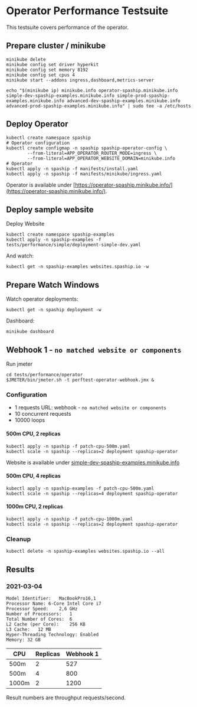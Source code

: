 # Operator Performance Testsuite

This testsuite covers performance of the operator.

## Prepare cluster / minikube

```shell
minikube delete
minikube config set driver hyperkit
minikube config set memory 8192
minikube config set cpus 4
minikube start --addons ingress,dashboard,metrics-server

echo "$(minikube ip) minikube.info operator-spaship.minikube.info simple-dev-spaship-examples.minikube.info simple-prod-spaship-examples.minikube.info advanced-dev-spaship-examples.minikube.info advanced-prod-spaship-examples.minikube.info" | sudo tee -a /etc/hosts
```

## Deploy Operator

```shell
kubectl create namespace spaship
# Operator configuration
kubectl create configmap -n spaship spaship-operator-config \
        --from-literal=APP_OPERATOR_ROUTER_MODE=ingress \
        --from-literal=APP_OPERATOR_WEBSITE_DOMAIN=minikube.info
# Operator
kubectl apply -n spaship -f manifests/install.yaml
kubectl apply -n spaship -f manifests/minikube/ingress.yaml
```

Operator is available under [https://operator-spaship.minikube.info/](https://operator-spaship.minikube.info/).

## Deploy sample website

Deploy Website

```shell
kubectl create namespace spaship-examples
kubectl apply -n spaship-examples -f tests/performance/simple/deployment-simple-dev.yaml
```

And watch:

```shell
kubectl get -n spaship-examples websites.spaship.io -w
```

## Prepare Watch Windows

Watch operator deployments:

```shell
kubectl get -n spaship deployment -w
```

Dashboard:

```shell
minikube dashboard
```

## Webhook 1 - `no matched website or components`

Run jmeter

```shell
cd tests/performance/operator
$JMETER/bin/jmeter.sh -t perftest-operator-webhook.jmx &
```

### Configuration

* 1 requests URL: webhook - `no matched website or components`
* 10 concurrent requests
* 10000 loops

#### 500m CPU, 2 replicas

```shell
kubectl apply -n spaship -f patch-cpu-500m.yaml
kubectl scale -n spaship --replicas=2 deployment spaship-operator
```

Website is available
under [simple-dev-spaship-examples.minikube.info](http://simple-dev-spaship-examples.minikube.info/)

#### 500m CPU, 4 replicas

```shell
kubectl apply -n spaship-examples -f patch-cpu-500m.yaml
kubectl scale -n spaship --replicas=4 deployment spaship-operator
```

#### 1000m CPU, 2 replicas

```shell
kubectl apply -n spaship -f patch-cpu-1000m.yaml
kubectl scale -n spaship --replicas=2 deployment spaship-operator
```

### Cleanup

```shell
kubectl delete -n spaship-examples websites.spaship.io --all
```

## Results

### 2021-03-04

```
Model Identifier:	MacBookPro16,1
Processor Name:	6-Core Intel Core i7
Processor Speed:	2,6 GHz
Number of Processors:	1
Total Number of Cores:	6
L2 Cache (per Core):	256 KB
L3 Cache:	12 MB
Hyper-Threading Technology:	Enabled
Memory:	32 GB
```

| CPU | Replicas | Webhook 1 |
|-----|----------|-----------|
| 500m  | 2 | 527 |
| 500m  | 4 | 800 |
| 1000m | 2 | 1200 |

Result numbers are throughput requests/second.
